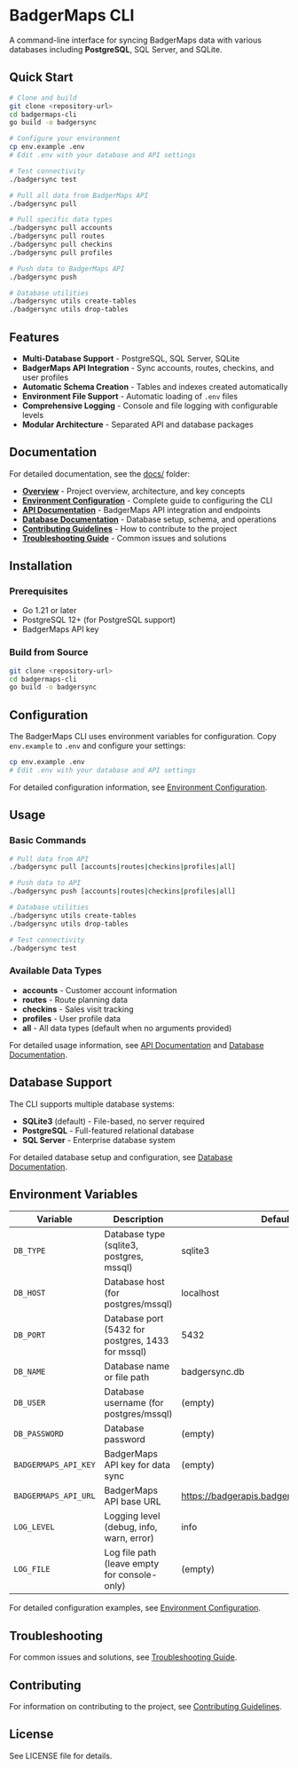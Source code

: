 # BadgerMaps CLI

A command-line interface for syncing BadgerMaps data with various databases including **PostgreSQL**, SQL Server, and SQLite.

## Quick Start

```bash
# Clone and build
git clone <repository-url>
cd badgermaps-cli
go build -o badgersync

# Configure your environment
cp env.example .env
# Edit .env with your database and API settings

# Test connectivity
./badgersync test

# Pull all data from BadgerMaps API
./badgersync pull

# Pull specific data types
./badgersync pull accounts
./badgersync pull routes
./badgersync pull checkins
./badgersync pull profiles

# Push data to BadgerMaps API
./badgersync push

# Database utilities
./badgersync utils create-tables
./badgersync utils drop-tables
```

## Features

- **Multi-Database Support** - PostgreSQL, SQL Server, SQLite
- **BadgerMaps API Integration** - Sync accounts, routes, checkins, and user profiles
- **Automatic Schema Creation** - Tables and indexes created automatically
- **Environment File Support** - Automatic loading of `.env` files
- **Comprehensive Logging** - Console and file logging with configurable levels
- **Modular Architecture** - Separated API and database packages

## Documentation

For detailed documentation, see the [docs/](docs/) folder:

- **[Overview](docs/overview.md)** - Project overview, architecture, and key concepts
- **[Environment Configuration](docs/environment.md)** - Complete guide to configuring the CLI
- **[API Documentation](docs/api.md)** - BadgerMaps API integration and endpoints
- **[Database Documentation](docs/database.md)** - Database setup, schema, and operations
- **[Contributing Guidelines](docs/contributing.md)** - How to contribute to the project
- **[Troubleshooting Guide](docs/troubleshooting.md)** - Common issues and solutions

## Installation

### Prerequisites

- Go 1.21 or later
- PostgreSQL 12+ (for PostgreSQL support)
- BadgerMaps API key

### Build from Source

```bash
git clone <repository-url>
cd badgermaps-cli
go build -o badgersync
```

## Configuration

The BadgerMaps CLI uses environment variables for configuration. Copy `env.example` to `.env` and configure your settings:

```bash
cp env.example .env
# Edit .env with your database and API settings
```

For detailed configuration information, see [Environment Configuration](docs/environment.md).

## Usage

### Basic Commands

```bash
# Pull data from API
./badgersync pull [accounts|routes|checkins|profiles|all]

# Push data to API
./badgersync push [accounts|routes|checkins|profiles|all]

# Database utilities
./badgersync utils create-tables
./badgersync utils drop-tables

# Test connectivity
./badgersync test
```

### Available Data Types

- **accounts** - Customer account information
- **routes** - Route planning data  
- **checkins** - Sales visit tracking
- **profiles** - User profile data
- **all** - All data types (default when no arguments provided)

For detailed usage information, see [API Documentation](docs/api.md) and [Database Documentation](docs/database.md).

## Database Support

The CLI supports multiple database systems:

- **SQLite3** (default) - File-based, no server required
- **PostgreSQL** - Full-featured relational database
- **SQL Server** - Enterprise database system

For detailed database setup and configuration, see [Database Documentation](docs/database.md).

## Environment Variables

| Variable | Description | Default |
|----------|-------------|---------|
| `DB_TYPE` | Database type (sqlite3, postgres, mssql) | sqlite3 |
| `DB_HOST` | Database host (for postgres/mssql) | localhost |
| `DB_PORT` | Database port (5432 for postgres, 1433 for mssql) | 5432 |
| `DB_NAME` | Database name or file path | badgersync.db |
| `DB_USER` | Database username (for postgres/mssql) | (empty) |
| `DB_PASSWORD` | Database password | (empty) |
| `BADGERMAPS_API_KEY` | BadgerMaps API key for data sync | (empty) |
| `BADGERMAPS_API_URL` | BadgerMaps API base URL | https://badgerapis.badgermapping.com/api/2 |
| `LOG_LEVEL` | Logging level (debug, info, warn, error) | info |
| `LOG_FILE` | Log file path (leave empty for console-only) | (empty) |

For detailed configuration examples, see [Environment Configuration](docs/environment.md).

## Troubleshooting

For common issues and solutions, see [Troubleshooting Guide](docs/troubleshooting.md).

## Contributing

For information on contributing to the project, see [Contributing Guidelines](docs/contributing.md).

## License

See LICENSE file for details.